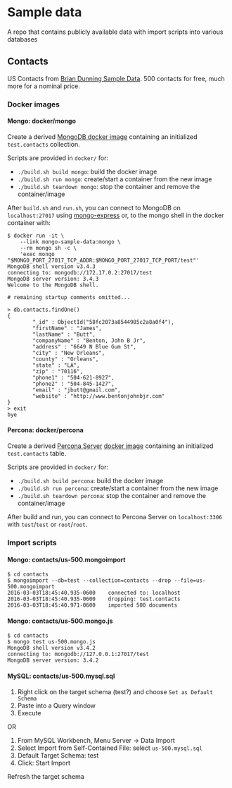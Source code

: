 # Sample data

A repo that contains publicly available data with import scripts into various databases

## Contacts

US Contacts from [Brian Dunning Sample Data](https://www.briandunning.com/sample-data/). 500 contacts for free, much more for a nominal price.

### Docker images

#### Mongo: docker/mongo

Create a derived [MongoDB docker image](https://hub.docker.com/_/mongo/) containing an initialized `test.contacts` collection.

Scripts are provided in `docker/` for:

* `./build.sh build mongo`: build the docker image
* `./build.sh run mongo`: create/start a container from the new image
* `./build.sh teardown mongo`: stop the container and remove the container/image

After `build.sh` and `run.sh`, you can connect to MongoDB on `localhost:27017` using [mongo-express](https://github.com/mongo-express/mongo-express) or, to the mongo shell in the docker container with:

```shell
$ docker run -it \
    --link mongo-sample-data:mongo \
    --rm mongo sh -c \
    'exec mongo "$MONGO_PORT_27017_TCP_ADDR:$MONGO_PORT_27017_TCP_PORT/test"'
MongoDB shell version v3.4.3
connecting to: mongodb://172.17.0.2:27017/test
MongoDB server version: 3.4.3
Welcome to the MongoDB shell.

# remaining startup comments omitted...

> db.contacts.findOne()
{
        "_id" : ObjectId("58fc2073a8544985c2a8a0f4"),
        "firstName" : "James",
        "lastName" : "Butt",
        "companyName" : "Benton, John B Jr",
        "address" : "6649 N Blue Gum St",
        "city" : "New Orleans",
        "county" : "Orleans",
        "state" : "LA",
        "zip" : "70116",
        "phone1" : "504-621-8927",
        "phone2" : "504-845-1427",
        "email" : "jbutt@gmail.com",
        "website" : "http://www.bentonjohnbjr.com"
}
> exit
bye
```


#### Percona: docker/percona

Create a derived [Percona Server](https://www.percona.com/software/mysql-database/percona-server) [docker image](https://hub.docker.com/_/percona/) containing an initialized `test.contacts` table.

Scripts are provided in `docker/` for:

* `./build.sh build percona`: build the docker image
* `./build.sh run percona`: create/start a container from the new image
* `./build.sh teardown percona`: stop the container and remove the container/image

After build and run, you can connect to Percona Server on `localhost:3306` with `test`/`test` or `root`/`root`.

### Import scripts

#### Mongo: contacts/us-500.mongoimport

```shell
$ cd contacts
$ mongoimport --db=test --collection=contacts --drop --file=us-500.mongoimport
2016-03-03T18:45:40.935-0600	connected to: localhost
2016-03-03T18:45:40.935-0600	dropping: test.contacts
2016-03-03T18:45:40.971-0600	imported 500 documents
```

#### Mongo: contacts/us-500.mongo.js

```shell
$ cd contacts
$ mongo test us-500.mongo.js 
MongoDB shell version v3.4.2
connecting to: mongodb://127.0.0.1:27017/test
MongoDB server version: 3.4.2
```

#### MySQL: contacts/us-500.mysql.sql

1. Right click on the target schema (test?) and choose `Set as Default Schema`
1. Paste into a Query window
1. Execute

OR

1. From MySQL Workbench, Menu Server -> Data Import
1. Select Import from Self-Contained File: select `us-500.mysql.sql`
1. Default Target Schema: test
1. Click: Start Import

Refresh the target schema

